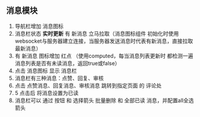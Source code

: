 ## 消息模块

1.  导航栏增加 消息图标
2.  消息栏状态 **实时更新** 有 新消息 立马拉取（消息图标组件 初始化时使用websocket与服务器建立连接，当服务器发送消息时代表有新消息，直接拉取最新消息）
3.  有 新消息 图标增加 红点 （使用computed，每当消息列表更新时 都检测一遍消息列表是否有未读消息，返回true或false）
4.  点击 消息图标 显示 消息栏
5.  消息栏有三种消息：点赞、回复、审核
6.  点击 点赞消息、回复消息、审核消息 跳转到指定页面 的 评论处
7.  5 点击后 将消息设置为已读
8.  消息栏可以 通过 按钮 和 选择箭头 批量删除 和 全部已读 消息，并配置all全选箭头
